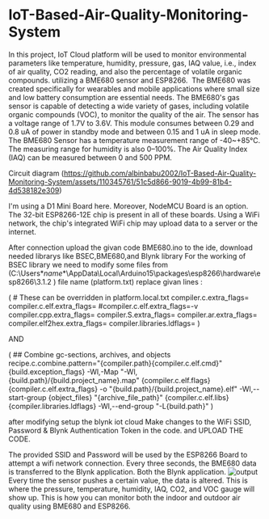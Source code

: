 # IoT-Based-Air-Quality-Monitoring-System
In this project, IoT Cloud platform will be used to monitor environmental parameters like temperature, humidity, pressure, gas, IAQ value, i.e., index of air quality, CO2 reading, and also the percentage of volatile organic compounds. utilizing a BME680 sensor and ESP8266. 
The BME680 was created specifically for wearables and mobile applications where small size and low battery consumption are essential needs. The BME680's gas sensor is capable of detecting a wide variety of gases, including volatile organic compounds (VOC), to monitor the quality of the air.
The sensor has a voltage range of 1.7V to 3.6V. This module consumes between 0.29 and 0.8 uA of power in standby mode and between 0.15 and 1 uA in sleep mode. The BME680 Sensor has a temperature measurement range of -40~+85°C. The measuring range for humidity is also 0–100%. The Air Quality Index (IAQ) can be measured between 0 and 500 PPM.

Circuit diagram (https://github.com/albinbabu2002/IoT-Based-Air-Quality-Monitoring-System/assets/110345761/51c5d866-9019-4b99-81b4-4d538182e309)

I'm using a D1 Mini Board here. Moreover, NodeMCU Board is an option. The 32-bit ESP8266-12E chip is present in all of these boards. Using a WiFi network, the chip's integrated WiFi chip may upload data to a server or the internet. 

After connection upload the givan code BME680.ino to the ide, download needed librarys like BSEC,BME680,and Blynk library 
For the working of BSEC library we need to modify some files from (C:\Users\**name**\AppData\Local\Arduino15\packages\esp8266\hardware\esp8266\3.1.2 ) 
file name (platform.txt) replace givan lines :

( # These can be overridden in platform.local.txt
 compiler.c.extra_flags=
 compiler.c.elf.extra_flags=
 #compiler.c.elf.extra_flags=-v
 compiler.cpp.extra_flags=
 compiler.S.extra_flags=
 compiler.ar.extra_flags=
 compiler.elf2hex.extra_flags=
 compiler.libraries.ldflags= )

AND

( ## Combine gc-sections, archives, and objects
recipe.c.combine.pattern="{compiler.path}{compiler.c.elf.cmd}" {build.exception_flags} -Wl,-Map "-Wl,{build.path}/{build.project_name}.map" {compiler.c.elf.flags} {compiler.c.elf.extra_flags} -o "{build.path}/{build.project_name}.elf" -Wl,--start-group {object_files} "{archive_file_path}" {compiler.c.elf.libs} {compiler.libraries.ldflags} -Wl,--end-group  "-L{build.path}" )

 after modifying setup the blynk iot cloud 
 Make changes to the WiFi SSID, Password & Blynk Authentication Token in the code. and UPLOAD THE CODE.
 
The provided SSID and Password will be used by the ESP8266 Board to attempt a wifi network connection. Every three seconds, the BME680 data is transferred to the Blynk application. Both the Blynk application.
![output](https://github.com/albinbabu2002/IoT-Based-Air-Quality-Monitoring-System/assets/110345761/8e4d2575-dce9-4261-8c3a-5bc156c30f5e)
Every time the sensor pushes a certain value, the data is altered. This is where the pressure, temperature, humidity, IAQ, CO2, and VOC gauge will show up. This is how you can monitor both the indoor and outdoor air quality using BME680 and ESP8266.
 

